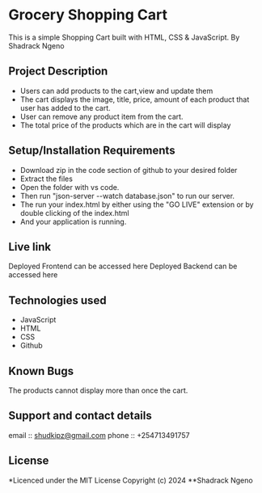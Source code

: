 
# Grocery Shopping Cart

This is a simple Shopping Cart built with HTML, CSS & JavaScript.
By Shadrack Ngeno

## Project Description
- Users can add products to the cart,view and update them
- The cart displays the image, title, price, amount of each product that user has added to the cart.
- User can remove any product item from the cart.
- The total price of the products which are in the cart will display
## Setup/Installation Requirements
- Download zip in the code section of github to your desired folder
- Extract the files
- Open the folder with vs code.
- Then run "json-server --watch database.json" to run our server.
- The run your index.html by either using the "GO LIVE" extension or by double clicking of the index.html
- And your application is running.
  

## Live link
Deployed Frontend can be accessed here 
Deployed Backend can be accessed here 

## Technologies used
- JavaScript
- HTML
- CSS
- Github

## Known Bugs
The products cannot display more than once the cart.

## Support and contact details
email :: shudkipz@gmail.com
phone :: +254713491757
## License
*Licenced under the MIT License Copyright (c) 2024 **Shadrack Ngeno

